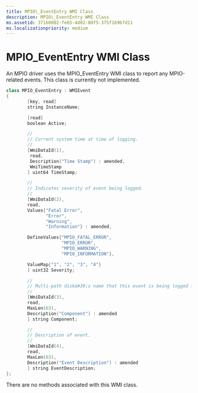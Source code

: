 ```yaml
---
title: MPIO\_EventEntry WMI Class
description: MPIO\_EventEntry WMI Class
ms.assetid: 37160002-fe65-4d02-80f5-375f169b7d11
ms.localizationpriority: medium
---
```


# MPIO\_EventEntry WMI Class


An MPIO driver uses the MPIO\_EventEntry WMI class to report any MPIO-related events. This class is currently not implemented.

```cpp
class MPIO_EventEntry : WMIEvent
{
        [key, read]
        string InstanceName;

        [read]
        boolean Active;

        //
        // Current system time at time of logging.
        //
        [WmiDataId(1),
         read,
         Description("Time Stamp") : amended,
         WmiTimeStamp
        ] uint64 TimeStamp;

        //
        // Indicates severity of event being logged.
        //
        [WmiDataId(2),
        read,
        Values{"Fatal Error",
               "Error",
               "Warning",
               "Information"} : amended,

        DefineValues{"MPIO_FATAL_ERROR",
                     "MPIO_ERROR",
                     "MPIO_WARNING",
                     "MPIO_INFORMATION"},

        ValueMap{"1", "2", "3", "4"}
        ] uint32 Severity;

        //
        // Multi-path disk&#39;s name that this event is being logged for.
        //
        [WmiDataId(3),
        read,
        MaxLen(63),
        Description("Component") : amended
        ] string Component;

        //
        // Description of event.
        //
        [WmiDataId(4),
        read,
        MaxLen(63),
        Description("Event Description") : amended
        ] string EventDescription;
};
```

There are no methods associated with this WMI class.

 

 





